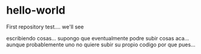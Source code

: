 # hello-world
First repository test.... we'll see


escribiendo cosas... supongo que eventualmente podre subir cosas aca... aunque probablemente uno no quiere subir su propio codigo por que pues...
